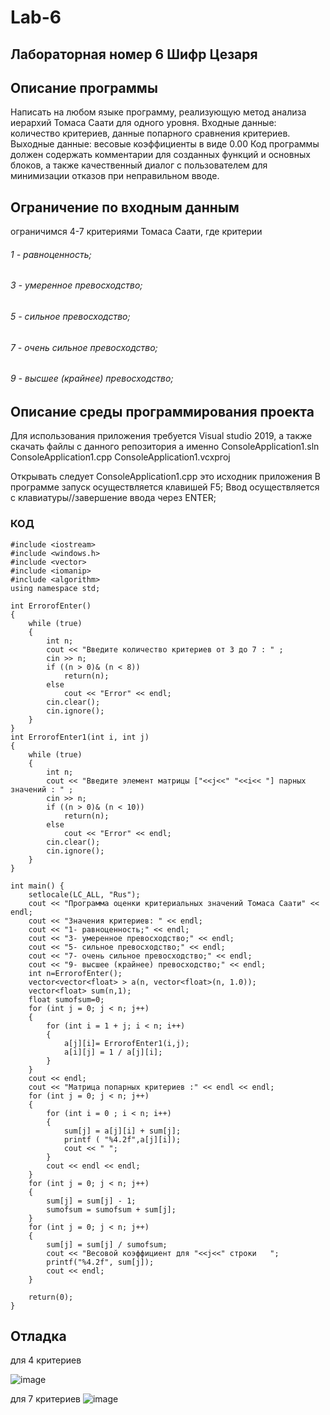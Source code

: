 # Lab-6
## Лабораторная номер 6 Шифр Цезаря
## Описание программы
Написать на любом языке программу, реализующую метод анализа иерархий Томаса Саати для одного уровня.
Входные данные: количество критериев, данные попарного сравнения критериев.
Выходные данные: весовые коэффициенты в виде 0.00
Код программы должен содержать комментарии для созданных функций и основных блоков, а также качественный диалог с пользователем для минимизации отказов при неправильном вводе.
## Ограничение по входным данным
ограничимся 4-7 критериями Томаса Саати, где критерии 
###### 1 - равноценность;
###### 3	- умеренное превосходство;
###### 5	- сильное превосходство;
###### 7	- очень сильное превосходство;
###### 9	- высшее (крайнее) превосходство;
## Описание среды программирования проекта 
Для использования приложения требуется Visual studio 2019, а также скачать файлы с данного репозитория а именно
ConsoleApplication1.sln
ConsoleApplication1.cpp
ConsoleApplication1.vcxproj


Открывать следует ConsoleApplication1.cpp это исходник приложения
В программе запуск осуществляется клавишей F5;
Ввод осуществляется с клавиатуры//завершение ввода через ENTER;

### КОД
```
#include <iostream>
#include <windows.h>
#include <vector>
#include <iomanip>
#include <algorithm>
using namespace std;

int ErrorofEnter()
{
    while (true)
    {
        int n;
        cout << "Введите количество критериев от 3 до 7 : " ;
        cin >> n;
        if ((n > 0)& (n < 8))
            return(n);
        else
            cout << "Error" << endl;
        cin.clear();
        cin.ignore();
    }
}
int ErrorofEnter1(int i, int j)
{
    while (true)
    {
        int n;
        cout << "Введите элемент матрицы ["<<j<<" "<<i<< "] парных значений : " ;
        cin >> n;
        if ((n > 0)& (n < 10))
            return(n);
        else
            cout << "Error" << endl;
        cin.clear();
        cin.ignore();
    }
}

int main() {
    setlocale(LC_ALL, "Rus");
    cout << "Программа оценки критериальных значений Томаса Саати" << endl;
    cout << "Значения критериев: " << endl;
    cout << "1- равноценность;" << endl;
    cout << "3- умеренное превосходство;" << endl;
    cout << "5- сильное превосходство;" << endl;
    cout << "7- очень сильное превосходство;" << endl;
    cout << "9- высшее (крайнее) превосходство;" << endl;
    int n=ErrorofEnter();
    vector<vector<float> > a(n, vector<float>(n, 1.0));
    vector<float> sum(n,1);
    float sumofsum=0;
    for (int j = 0; j < n; j++)
    {
        for (int i = 1 + j; i < n; i++)
        {   
            a[j][i]= ErrorofEnter1(i,j);
            a[i][j] = 1 / a[j][i];
        }
    }
    cout << endl;
    cout << "Матрица попарных критериев :" << endl << endl;
    for (int j = 0; j < n; j++)
    {
        for (int i = 0 ; i < n; i++)
        {   
            sum[j] = a[j][i] + sum[j];
            printf ( "%4.2f",a[j][i]);
            cout << " ";
        }
        cout << endl << endl;
    }
    for (int j = 0; j < n; j++)
    {   
        sum[j] = sum[j] - 1;
        sumofsum = sumofsum + sum[j];
    }
    for (int j = 0; j < n; j++)
    {
        sum[j] = sum[j] / sumofsum;
        cout << "Весовой коэффициент для "<<j<<" строки   ";
        printf("%4.2f", sum[j]);
        cout << endl;
    }
   
	return(0);
}
```
## Отладка
для 4 критериев

![image](https://user-images.githubusercontent.com/90544365/147556251-2670f2d1-ea9d-418b-ae8b-a5e8d3f57f52.png)

для 7 критериев
![image](https://user-images.githubusercontent.com/90544365/147556535-b7188328-cc81-4f3f-840e-e7f2e734ce81.png)
